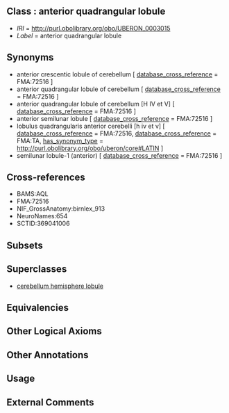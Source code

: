 
## Class : anterior quadrangular lobule

 * *IRI* = http://purl.obolibrary.org/obo/UBERON_0003015
 * *Label* = anterior quadrangular lobule

## Synonyms

 * anterior crescentic lobule of cerebellum [ [database_cross_reference](../../ef/oboInOwl#hasDbXref.md) = FMA:72516 ]
 * anterior quadrangular lobule of cerebellum [ [database_cross_reference](../../ef/oboInOwl#hasDbXref.md) = FMA:72516 ]
 * anterior quadrangular lobule of cerebellum [H IV et V] [ [database_cross_reference](../../ef/oboInOwl#hasDbXref.md) = FMA:72516 ]
 * anterior semilunar lobule [ [database_cross_reference](../../ef/oboInOwl#hasDbXref.md) = FMA:72516 ]
 * lobulus quadrangularis anterior cerebelli [h iv et v] [ [database_cross_reference](../../ef/oboInOwl#hasDbXref.md) = FMA:72516, [database_cross_reference](../../ef/oboInOwl#hasDbXref.md) = FMA:TA, [has_synonym_type](../../pe/oboInOwl#hasSynonymType.md) = http://purl.obolibrary.org/obo/uberon/core#LATIN ]
 * semilunar lobule-1 (anterior) [ [database_cross_reference](../../ef/oboInOwl#hasDbXref.md) = FMA:72516 ]

## Cross-references

 * BAMS:AQL
 * FMA:72516
 * NIF_GrossAnatomy:birnlex_913
 * NeuroNames:654
 * SCTID:369041006

## Subsets


## Superclasses

 * [cerebellum hemisphere lobule](../../UBERON/03/UBERON_0004003.md)

## Equivalencies


## Other Logical Axioms


## Other Annotations


## Usage


## External Comments

